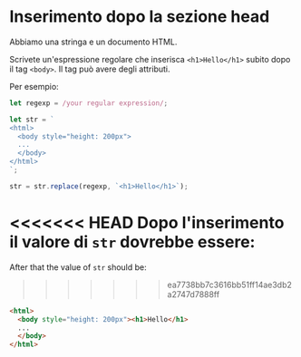 # Inserimento dopo la sezione head

Abbiamo una stringa e un documento HTML.

Scrivete un'espressione regolare che inserisca `<h1>Hello</h1>` subito dopo il tag `<body>`. Il tag può avere degli attributi.

Per esempio:

```js
let regexp = /your regular expression/;

let str = `
<html>
  <body style="height: 200px">
  ...
  </body>
</html>
`;

str = str.replace(regexp, `<h1>Hello</h1>`);
```

<<<<<<< HEAD
Dopo l'inserimento il valore di `str` dovrebbe essere:
=======
After that the value of `str` should be:

>>>>>>> ea7738bb7c3616bb51ff14ae3db2a2747d7888ff
```html
<html>
  <body style="height: 200px"><h1>Hello</h1>
  ...
  </body>
</html>
```
